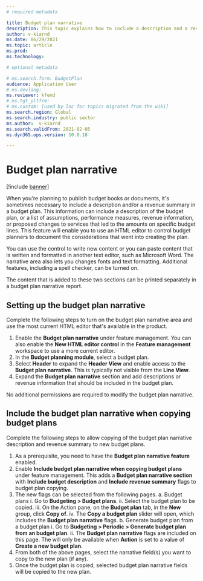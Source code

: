 ```yaml
---
# required metadata

title: Budget plan narrative
description: This topic explains how to include a description and a revenue summary in a budget plan. 
author: v-kiarnd
ms.date: 06/29/2021
ms.topic: article
ms.prod: 
ms.technology: 

# optional metadata

# ms.search.form: BudgetPlan
audience: Application User
# ms.devlang: 
ms.reviewer: kfend
# ms.tgt_pltfrm: 
# ms.custom: [used by loc for topics migrated from the wiki]
ms.search.region: Global
ms.search.industry: public sector
ms.author:  v-kiarnd
ms.search.validFrom: 2021-02-05
ms.dyn365.ops.version: 10.0.18

---
```


# Budget plan narrative

[!include [banner](../includes/banner.md)]

When you're planning to publish budget books or documents, it's sometimes necessary to include a description and/or a revenue summary in a budget plan. This information can include a description of the budget plan, or a list of assumptions, performance measures, revenue information, or proposed changes to services that led to the amounts on specific budget lines. This feature will enable you to use an HTML editor to control budget planners to document the considerations that went into creating the plan.

You can use the control to write new content or you can paste content that is written and formatted in another text editor, such as Microsoft Word. The narrative area also lets you changes fonts and text formatting. Additional features, including a spell checker, can be turned on.
 
The content that is added to these two sections can be printed separately in a budget plan narrative report.
 
## Setting up the budget plan narrative
Complete the following steps to turn on the budget plan narrative area and use the most current HTML editor that's available in the product.
1.	Enable the **Budget plan narrative** under feature management. You can also enable the **New HTML editor control** in the **Feature management** workspace to use a more current editor.
2.	In the **Budget planning module**, select a budget plan. 
3.	Select **Header** to expand the **Header View** and enable access to the **Budget plan narrative**. This is typically not visible from the **Line View**.
4.	Expand the **Budget plan narrative** section and add descriptions or revenue information that should be included in the budget plan.
 
No additional permissions are required to modify the budget plan narrative. 

## Include the budget plan narrative when copying budget plans
Complete the following steps to allow copying of the budget plan narrative description and revenue summary to new budget plans.
1. As a prerequisite, you need to have the **Budget plan narrative feature** enabled.
2. Enable **Include budget plan narrative when copying budget plans** under feature management. This adds a **Budget plan narrative section** with **Include budget description** and **Include revenue summary** flags to budget plan copying.
3. The new flags can be selected from the following pages.
 a. Budget plans
  i. Go to **Budgeting > Budget plans**.
  ii. Select the budget plan to be copied.
  iii. On the Action pane, on the **Budget plan** tab, in the **New** group, click **Copy of**.
  iv. The **Copy a budget plan** slider will open, which includes the **Budget plan narrative** flags.
 b. Generate budget plan from a budget plan
  i. Go to **Budgeting > Periodic > Generate budget plan from an budget plan**.
  ii. The **Budget plan narrative** flags are included on this page. The will only be available when **Action** is set to a value of **Create a new budget plan**.
4. From both of the above pages, select the narrative field(s) you want to copy to the new plan (if any).
5. Once the budget plan is copied, selected budget plan narrative fields will be copied to the new plan.


